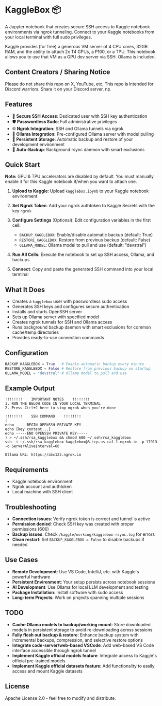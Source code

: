 # KaggleBox 📦

A Jupyter notebook that creates secure SSH access to Kaggle notebook environments via ngrok tunneling. Connect to your Kaggle notebooks from your local terminal with full sudo privileges.

Kaggle provides (for free) a generous VM server of 4 CPU cores, 32GB RAM, and the ability to attach 2x T4 GPUs, a P100, or a TPU. This notebook allows you to use that VM as a GPU dev server via SSH. Ollama is included.

## Content Creators / Sharing Notice

Please do not share this repo on X, YouTube, etc. This repo is intended for Discord warriors. Share it on your Discord server, np.

## Features

- 🔐 **Secure SSH Access**: Dedicated user with SSH key authentication
- 🛡️ **Passwordless Sudo**: Full administrative privileges
- 🌐 **Ngrok Integration**: SSH and Ollama tunnels via ngrok
- 🤖 **Ollama Integration**: Pre-configured Ollama server with model pulling
- 💾 **Persistent Storage**: Automatic backup and restore of your development environment
- 🔄 **Auto-Backup**: Background rsync daemon with smart exclusions

## Quick Start

**Note:** GPU & TPU accelerators are disabled by default. You must manually enable it for this Kaggle notebook if/when you want to attach one.

1. **Upload to Kaggle**: Upload `kagglebox.ipynb` to your Kaggle notebook environment

2. **Set Ngrok Token**: Add your ngrok authtoken to Kaggle Secrets with the key `ngrok`

3. **Configure Settings** (Optional): Edit configuration variables in the first cell:
   - `BACKUP_KAGGLEBOX`: Enable/disable automatic backup (default: True)
   - `RESTORE_KAGGLEBOX`: Restore from previous backup (default: False)  
   - `OLLAMA_MODEL`: Ollama model to pull and use (default: "devstral")

4. **Run All Cells**: Execute the notebook to set up SSH access, Ollama, and backups

5. **Connect**: Copy and paste the generated SSH command into your local terminal

## What It Does

- Creates a `kagglebox` user with passwordless sudo access
- Generates SSH keys and configures secure authentication
- Installs and starts OpenSSH server
- Sets up Ollama server with specified model
- Creates ngrok tunnels for SSH and Ollama access
- Runs background backup daemon with smart exclusions for common cache/temp directories
- Provides ready-to-use connection commands

## Configuration

```python
BACKUP_KAGGLEBOX = True   # Enable automatic backup every minute
RESTORE_KAGGLEBOX = False # Restore from previous backup on startup  
OLLAMA_MODEL = "devstral" # Ollama model to pull and use
```

## Example Output

```
!!!!!!!!    IMPORTANT NOTES    !!!!!!!!
1. RUN THE BELOW CODE IN YOUR LOCAL TERMINAL
2. Press Ctrl+C here to stop ngrok when you're done

!!!!!!!!    SSH COMMAND    !!!!!!!!
(
echo -----BEGIN OPENSSH PRIVATE KEY-----
echo [key content...]
echo -----END OPENSSH PRIVATE KEY-----
) > ~/.ssh/rsa_kagglebox && chmod 600 ~/.ssh/rsa_kagglebox
ssh -i ~/.ssh/rsa_kagglebox kagglebox@8.tcp.us-cal-1.ngrok.io -p 17913 -o ServerAliveInterval=60

Ollama URL: https://abc123.ngrok.io
```

## Requirements

- Kaggle notebook environment
- Ngrok account and authtoken  
- Local machine with SSH client

## Troubleshooting

- **Connection issues**: Verify ngrok token is correct and tunnel is active
- **Permission denied**: Check SSH key was created with proper permissions (600)
- **Backup issues**: Check `/kaggle/working/kagglebox-rsync.log` for errors
- **Clean restart**: Set `BACKUP_KAGGLEBOX = False` to disable backups if needed

## Use Cases

- **Remote Development**: Use VS Code, IntelliJ, etc. with Kaggle's powerful hardware
- **Persistent Environment**: Your setup persists across notebook sessions
- **AI Development**: Use Ollama for local LLM development and testing  
- **Package Installation**: Install software with sudo access
- **Long-term Projects**: Work on projects spanning multiple sessions

## TODO

- **Cache Ollama models to backup/working mount**: Store downloaded models in persistent storage to avoid re-downloading across sessions
- **Fully flesh out backup & restore**: Enhance backup system with incremental backups, compression, and selective restore options
- **Integrate code-server/web-based VSCode**: Add web-based VS Code interface accessible through ngrok tunnel
- **Implement Kaggle official models feature**: Integrate access to Kaggle's official pre-trained models
- **Implement Kaggle official datasets feature**: Add functionality to easily access and mount Kaggle datasets

## License

Apache License 2.0 - feel free to modify and distribute.
